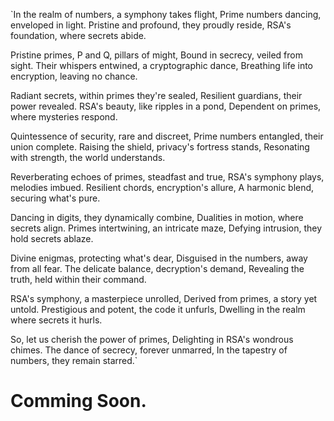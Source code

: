 `In the realm of numbers, a symphony takes flight,
Prime numbers dancing, enveloped in light.
Pristine and profound, they proudly reside,
RSA's foundation, where secrets abide.

Pristine primes, P and Q, pillars of might,
Bound in secrecy, veiled from sight.
Their whispers entwined, a cryptographic dance,
Breathing life into encryption, leaving no chance.

Radiant secrets, within primes they're sealed,
Resilient guardians, their power revealed.
RSA's beauty, like ripples in a pond,
Dependent on primes, where mysteries respond.

Quintessence of security, rare and discreet,
Prime numbers entangled, their union complete.
Raising the shield, privacy's fortress stands,
Resonating with strength, the world understands.

Reverberating echoes of primes, steadfast and true,
RSA's symphony plays, melodies imbued.
Resilient chords, encryption's allure,
A harmonic blend, securing what's pure.

Dancing in digits, they dynamically combine,
Dualities in motion, where secrets align.
Primes intertwining, an intricate maze,
Defying intrusion, they hold secrets ablaze.

Divine enigmas, protecting what's dear,
Disguised in the numbers, away from all fear.
The delicate balance, decryption's demand,
Revealing the truth, held within their command.

RSA's symphony, a masterpiece unrolled,
Derived from primes, a story yet untold.
Prestigious and potent, the code it unfurls,
Dwelling in the realm where secrets it hurls.

So, let us cherish the power of primes,
Delighting in RSA's wondrous chimes.
The dance of secrecy, forever unmarred,
In the tapestry of numbers, they remain starred.`

# Comming Soon.
